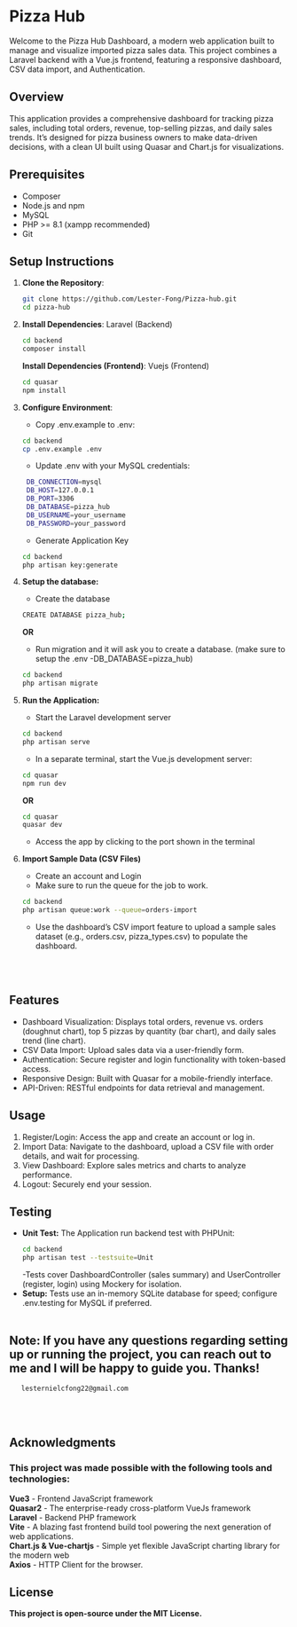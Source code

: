 # Pizza Hub

Welcome to the Pizza Hub Dashboard, a modern web application built to manage and visualize imported pizza sales data. This project combines a Laravel backend with a Vue.js frontend, featuring a responsive dashboard, CSV data import, and Authentication.

## Overview

This application provides a comprehensive dashboard for tracking pizza sales, including total orders, revenue, top-selling pizzas, and daily sales trends. It’s designed for pizza business owners to make data-driven decisions, with a clean UI built using Quasar and Chart.js for visualizations.

## Prerequisites


- Composer
- Node.js and npm
- MySQL
- PHP >= 8.1 (xampp recommended)
- Git

## Setup Instructions

1. **Clone the Repository**:
   ```bash
   git clone https://github.com/Lester-Fong/Pizza-hub.git
   cd pizza-hub
   ```

2. **Install Dependencies**:
   Laravel (Backend)
   ```bash
   cd backend
   composer install
   ```
   **Install Dependencies (Frontend)**:
    Vuejs (Frontend)
    ```bash
    cd quasar
    npm install
    ```

3. **Configure Environment**:
   - Copy .env.example to .env:
   ```bash
   cd backend
   cp .env.example .env
   ```
   - Update .env with your MySQL credentials:
   ```bash
    DB_CONNECTION=mysql
    DB_HOST=127.0.0.1
    DB_PORT=3306
    DB_DATABASE=pizza_hub
    DB_USERNAME=your_username
    DB_PASSWORD=your_password
   ```
   - Generate Application Key
    ```bash
    cd backend
    php artisan key:generate
    ```

4. **Setup the database:**
    - Create the database
    ``` bash
    CREATE DATABASE pizza_hub;
    ```
    **OR**
    - Run migration and it will ask you to create a database. (make sure to setup the .env -DB_DATABASE=pizza_hub)
    ```bash
    cd backend
    php artisan migrate
    ```

5. **Run the Application:**
    - Start the Laravel development server
    ```bash
    cd backend
    php artisan serve
    ```
    - In a separate terminal, start the Vue.js development server:
    ```bash
    cd quasar
    npm run dev
    ```
    **OR**
    ```bash
    cd quasar
    quasar dev
    ```
    - Access the app by clicking to the port shown in the terminal

6. **Import Sample Data (CSV Files)**
    - Create an account and Login
    - Make sure to run the queue for the job to work. 
    ```bash
    cd backend
    php artisan queue:work --queue=orders-import
    ```
    - Use the dashboard’s CSV import feature to upload a sample sales dataset (e.g., orders.csv, pizza_types.csv) to populate the dashboard.

<br/><br/>

## Features
- Dashboard Visualization: Displays total orders, revenue vs. orders (doughnut chart), top 5 pizzas by quantity (bar chart), and daily sales trend (line chart).
- CSV Data Import: Upload sales data via a user-friendly form.
- Authentication: Secure register and login functionality with token-based access.
- Responsive Design: Built with Quasar for a mobile-friendly interface.
- API-Driven: RESTful endpoints for data retrieval and management.

## Usage
1. Register/Login: Access the app and create an account or log in.
2. Import Data: Navigate to the dashboard, upload a CSV file with order details, and wait for processing.
3. View Dashboard: Explore sales metrics and charts to analyze performance.
4. Logout: Securely end your session.

## Testing
- **Unit Test:** The Application run backend test with PHPUnit:
  ```bash
  cd backend
  php artisan test --testsuite=Unit
  ```
  -Tests cover DashboardController (sales summary) and UserController (register, login) using Mockery for isolation.
- **Setup:** Tests use an in-memory SQLite database for speed; configure .env.testing for MySQL if preferred.
<br/><br/>

## Note: If you have any questions regarding setting up or running the project, you can reach out to me and I will be happy to guide you. Thanks!

```bash
   lesternielcfong22@gmail.com
```

<br/><br/>

## Acknowledgments
### This project was made possible with the following tools and technologies:
**Vue3** - Frontend JavaScript framework <br/>
**Quasar2** - The enterprise-ready cross-platform VueJs framework <br/>
**Laravel** - Backend PHP framework <br/>
**Vite** - A blazing fast frontend build tool powering the next generation of web applications. <br/>
**Chart.js & Vue-chartjs** - Simple yet flexible JavaScript charting library for the modern web <br/>
**Axios** - HTTP Client for the browser. <br/>

## License
**This project is open-source under the MIT License.**
